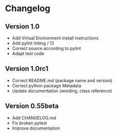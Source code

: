 # Changelog

## Version 1.0

- Add Virtual Environment install instructions
- Add pylint linting / CI
- Correct source according to pylint
- Adapt test code

## Version 1.0rc1

- Correct README.md (package name and version)
- Correct python package Metadata
- Update documentation (wording, class reference)

## Version 0.55beta

- Add CHANGELOG.md
- Fix broken pytest
- Improve documentation

